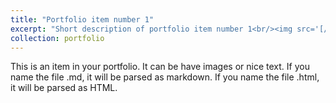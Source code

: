 ```yaml
---
title: "Portfolio item number 1"
excerpt: "Short description of portfolio item number 1<br/><img src='[/images/500x300.png](https://www.imagehub.cc/image/CsiE5I)'>"
collection: portfolio
---
```


This is an item in your portfolio. It can be have images or nice text. If you name the file .md, it will be parsed as markdown. If you name the file .html, it will be parsed as HTML. 
